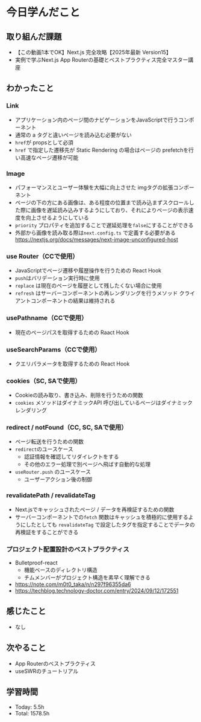# 今日学んだこと
## 取り組んだ課題
- 【この動画1本でOK】Next.js 完全攻略【2025年最新 Version15】
- 実例で学ぶNext.js App Routerの基礎とベストプラクティス完全マスター講座

## わかったこと
### Link

- アプリケーション内のページ間のナビゲーションをJavaScriptで行うコンポーネント
- 通常の a タグと違いページを読み込む必要がない
- `href`が propsとして必須
- `href` で指定した遷移先が Static Rendering の場合はページの prefetchを行い高速なページ遷移が可能

### Image

- パフォーマンスとユーザー体験を大幅に向上させた imgタグの拡張コンポーネント
- ページの下の方にある画像は、ある程度の位置まで読み込まずスクロールした際に画像を遅延読み込みするようにしており、それによりページの表示速度を向上させるようにしている
- `priority` プロパティを追加することで遅延処理を`false`にすることができる
- 外部から画像を読み取る際は`next.config.ts` で定義する必要がある
https://nextjs.org/docs/messages/next-image-unconfigured-host

### use Router（CCで使用）

- JavaScriptでページ遷移や履歴操作を行うための React Hook
- `push`はバリデーション実行時に使用
- `replace` は現在のページを履歴として残したくない場合に使用
- `refresh` はサーバーコンポーネントの再レンダリングを行うメソッド
クライアントコンポーネントの結果は維持される

### usePathname（CCで使用）

- 現在のページパスを取得するための Raact Hook

### useSearchParams（CCで使用）

- クエリパラメータを取得するための React Hook

### cookies（SC, SAで使用）

- Cookieの読み取り、書き込み、削除を行うための関数
- `cookies` メソッドはダイナミックAPI
呼び出しているページはダイナミックレンダリング

### redirect / notFound（CC, SC, SAで使用）

- ページ転送を行うための関数
- `redirect`のユースケース
    - 認証情報を確認してリダイレクトをする
    - その他のエラー処理で別ページへ飛ばす自動的な処理
- `useRouter.push` のユースケース
    - ユーザーアクション後の制御

### revalidatePath / revalidateTag

- Next.jsでキャッシュされたページ / データを再検証するための関数
- サーバーコンポーネントでの`fetch` 関数はキャッシュを積極的に使用するようにしたとしても
`revalidateTag` で設定したタグを指定することでデータの再検証をすることができる
### プロジェクト配置設計のベストプラクティス
- Bulletproof-react
    - 機能ベースのディレクトリ構造
    - チムメンバーがプロジェクト構造を素早く理解できる
- https://note.com/m0t0_taka/n/n297f96355da6
- https://techblog.technology-doctor.com/entry/2024/09/12/172551
## 感じたこと
- なし
## 次やること
- App Routerのベストプラクティス
- useSWRのチュートリアル
## 学習時間
- Today: 5.5h
- Total: 1578.5h